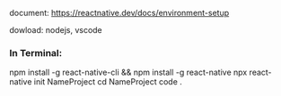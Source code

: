 document: https://reactnative.dev/docs/environment-setup

dowload: nodejs, vscode

### In Terminal:
npm install -g react-native-cli && npm install -g react-native
npx react-native init NameProject
cd NameProject
code .
